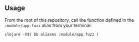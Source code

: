 ## Usage

From the root of this repository, call the function defined in the `:module/app.fuzz` alias from your terminal:

    clojure -X$( bb aliases :module/app.fuzz )
